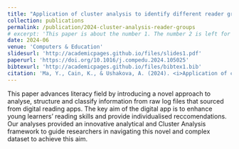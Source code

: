 ```yaml
---
title: "Application of cluster analysis to identify different reader groups through their engagement with a digital reading supplement"
collection: publications
permalink: /publication/2024-cluster-analysis-reader-groups
# excerpt: 'This paper is about the number 1. The number 2 is left for future work.'
date: 2024-06
venue: 'Computers & Education'
slidesurl: 'http://academicpages.github.io/files/slides1.pdf'
paperurl: 'https://doi.org/10.1016/j.compedu.2024.105025'
bibtexurl: 'http://academicpages.github.io/files/bibtex1.bib'
citation: 'Ma, Y., Cain, K., & Ushakova, A. (2024). <i>Application of cluster analysis to identify different reader groups through their engagement with a digital reading supplement</i>. <i>Computers & Education</i>, 214, 105025. https://doi.org/10.1016/j.compedu.2024.105025'
---
```

This paper advances literacy field by introducing a novel approach to analyse, structure and classify information from raw log files that sourced from digital reading apps. The key aim of the digital app is to enhance young learners’ reading skills and provide individualised reccomendations. Our analyses provided an innovative analytical and Cluster Analysis framework to guide researchers in navigating this novel and complex dataset to achieve this aim.
